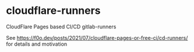 # cloudflare-runners
CloudFlare Pages based CI/CD gitlab-runners

See https://f0o.dev/posts/2021/07/cloudflare-pages-or-free-ci/cd-runners/ for details and motivation
